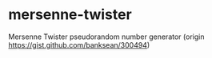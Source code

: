 mersenne-twister
================

Mersenne Twister pseudorandom number generator (origin https://gist.github.com/banksean/300494)
